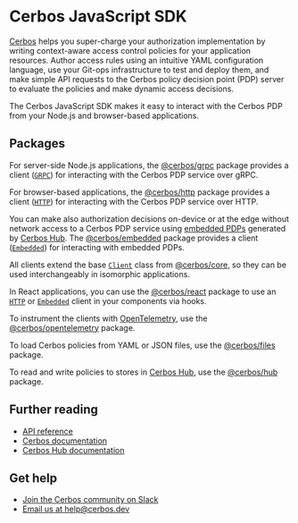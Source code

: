 # Cerbos JavaScript SDK

[Cerbos](https://cerbos.dev) helps you super-charge your authorization implementation by writing context-aware access control policies for your application resources.
Author access rules using an intuitive YAML configuration language, use your Git-ops infrastructure to test and deploy them, and make simple API requests to the Cerbos policy decision point (PDP) server to evaluate the policies and make dynamic access decisions.

The Cerbos JavaScript SDK makes it easy to interact with the Cerbos PDP from your Node.js and browser-based applications.

## Packages

For server-side Node.js applications, the [@cerbos/grpc](/packages/grpc/README.md) package provides a client ([`GRPC`](/docs/grpc.grpc.md)) for interacting with the Cerbos PDP service over gRPC.

For browser-based applications, the [@cerbos/http](/packages/http/README.md) package provides a client ([`HTTP`](/docs/http.http.md)) for interacting with the Cerbos PDP service over HTTP.

You can make also authorization decisions on-device or at the edge without network access to a Cerbos PDP service using [embedded PDPs](https://docs.cerbos.dev/cerbos-hub/legacy/decision-points-embedded) generated by [Cerbos Hub](https://hub.cerbos.cloud).
The [@cerbos/embedded](/packages/embedded/README.md) package provides a client ([`Embedded`](/docs/embedded.embedded.md)) for interacting with embedded PDPs.

All clients extend the base [`Client`](/docs/core.client.md) class from [@cerbos/core](/packages/core/README.md), so they can be used interchangeably in isomorphic applications.

In React applications, you can use the [@cerbos/react](/packages/react/README.md) package to use an [`HTTP`](/docs/http.http.md) or [`Embedded`](/docs/embedded.embedded.md) client in your components via hooks.

To instrument the clients with [OpenTelemetry](http://opentelemetry.io), use the [@cerbos/opentelemetry](/packages/opentelemetry/README.md) package.

To load Cerbos policies from YAML or JSON files, use the [@cerbos/files](/packages/files/README.md) package.

To read and write policies to stores in [Cerbos Hub](https://docs.cerbos.dev/cerbos-hub/), use the [@cerbos/hub](/packages/hub/README.md) package.

## Further reading

- [API reference](/docs/index.md)
- [Cerbos documentation](https://docs.cerbos.dev)
- [Cerbos Hub documentation](https://docs.cerbos.dev/cerbos-hub/)

## Get help

- [Join the Cerbos community on Slack](http://go.cerbos.io/slack)
- [Email us at help@cerbos.dev](mailto:help@cerbos.dev)

